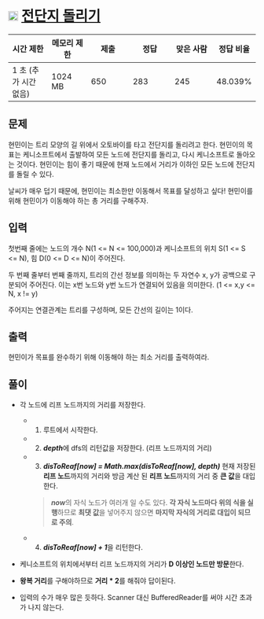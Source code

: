 # <img src="https://d2gd6pc034wcta.cloudfront.net/tier/12.svg" class="solvedac-tier" width=20> [전단지 돌리기](https://www.acmicpc.net/problem/19542)

<div class="table-responsive">
				<table class="table" id="problem-info">
				<thead>
				<tr>
									<th style="width:16%;">시간 제한</th>
					<th style="width:16%;">메모리 제한</th>
					<th style="width:17%;">제출</th>
					<th style="width:17%;">정답</th>
					<th style="width:17%;">맞은 사람</th>
					<th style="width:17%;">정답 비율</th>
								</tr>
				</thead>
				<tbody>
				<tr>
				<td>1 초 (추가 시간 없음) </td>
				<td>1024 MB</td>
									<td>650</td>
					<td>283</td>
					<td>245</td>
					<td>48.039%</td>
								</tr>
				</tbody>
				</table>
</div>

## 문제
현민이는 트리 모양의 길 위에서 오토바이를 타고 전단지를 돌리려고 한다. 현민이의 목표는 케니소프트에서 출발하여 모든 노드에 전단지를 돌리고, 다시 케니소프트로 돌아오는 것이다. 현민이는 힘이 좋기 때문에 현재 노드에서 거리가  이하인 모든 노드에 전단지를 돌릴 수 있다.

날씨가 매우 덥기 때문에, 현민이는 최소한만 이동해서 목표를 달성하고 싶다! 현민이를 위해 현민이가 이동해야 하는 총 거리를 구해주자.

## 입력
첫번째 줄에는 노드의 개수 N(1 <= N <= 100,000)과 케니소프트의 위치 S(1 <= S <= N), 힘 D(0 <= D <= N)이 주어진다.

두 번째 줄부터 번째 줄까지, 트리의 간선 정보를 의미하는 두 자연수 x, y가 공백으로 구분되어 주어진다. 이는 x번 노드와 y번 노드가 연결되어 있음을 의미한다. (1 <= x,y <= N, x != y)

주어지는 연결관계는 트리를 구성하며, 모든 간선의 길이는 1이다.

## 출력
현민이가 목표를 완수하기 위해 이동해야 하는 최소 거리를 출력하여라.

## 풀이
 - 각 노드에 리프 노드까지의 거리를 저장한다.
   - 1. 루트에서 시작한다.
   - 2. ***depth***에 dfs의 리턴값을 저장한다. (리프 노드까지의 거리)
   - 3. ***disToReaf[now] = Math.max(disToReaf[now], depth)*** 현재 저장된 **리프 노드**까지의 거리와 방금 계산 된 **리프 노드**까지의 거리 중 **큰 값**을 대입한다.
     > ***now***의 자식 노드가 여러개 일 수도 있다. **각 자식 노드마다 위의 식을 실행**하므로 **최댓 값**을 넣어주지 않으면 **마지막 자식의 거리로 대입이 되므로 주의**.
   - 4. ***disToReaf[now] + 1***을 리턴한다.

 - 케니소프트의 위치에서부터 리프 노드까지의 거리가 **D 이상인 노드만 방문**한다.
 - **왕복 거리**를 구해야하므로 **거리 * 2**를 해줘야 답이된다.

+ 입력의 수가 매우 많은 듯하다. Scanner 대신 BufferedReader를 써야 시간 초과가 나지 않는다.
